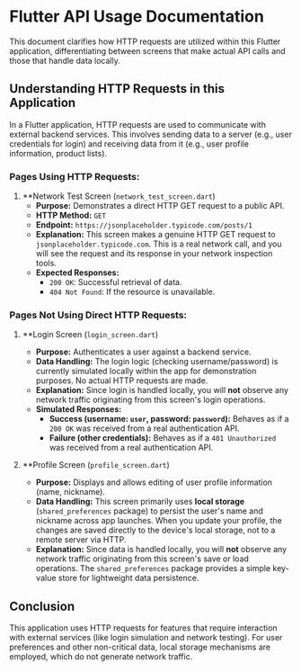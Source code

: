 # Flutter API Usage Documentation

This document clarifies how HTTP requests are utilized within this Flutter application, differentiating between screens that make actual API calls and those that handle data locally.

## Understanding HTTP Requests in this Application

In a Flutter application, HTTP requests are used to communicate with external backend services. This involves sending data to a server (e.g., user credentials for login) and receiving data from it (e.g., user profile information, product lists).

### Pages Using HTTP Requests:

1.  **Network Test Screen (`network_test_screen.dart`)
    *   **Purpose:** Demonstrates a direct HTTP GET request to a public API.
    *   **HTTP Method:** `GET`
    *   **Endpoint:** `https://jsonplaceholder.typicode.com/posts/1`
    *   **Explanation:** This screen makes a genuine HTTP GET request to `jsonplaceholder.typicode.com`. This is a real network call, and you will see the request and its response in your network inspection tools.
    *   **Expected Responses:**
        *   `200 OK`: Successful retrieval of data.
        *   `404 Not Found`: If the resource is unavailable.

### Pages Not Using Direct HTTP Requests:

1.  **Login Screen (`login_screen.dart`)
    *   **Purpose:** Authenticates a user against a backend service.
    *   **Data Handling:** The login logic (checking username/password) is currently simulated locally within the app for demonstration purposes. No actual HTTP requests are made.
    *   **Explanation:** Since login is handled locally, you will **not** observe any network traffic originating from this screen's login operations.
    *   **Simulated Responses:**
        *   **Success (username: `user`, password: `password`):** Behaves as if a `200 OK` was received from a real authentication API.
        *   **Failure (other credentials):** Behaves as if a `401 Unauthorized` was received from a real authentication API.

2.  **Profile Screen (`profile_screen.dart`)
    *   **Purpose:** Displays and allows editing of user profile information (name, nickname).
    *   **Data Handling:** This screen primarily uses **local storage** (`shared_preferences` package) to persist the user's name and nickname across app launches. When you update your profile, the changes are saved directly to the device's local storage, not to a remote server via HTTP.
    *   **Explanation:** Since data is handled locally, you will **not** observe any network traffic originating from this screen's save or load operations. The `shared_preferences` package provides a simple key-value store for lightweight data persistence.

## Conclusion

This application uses HTTP requests for features that require interaction with external services (like login simulation and network testing). For user preferences and other non-critical data, local storage mechanisms are employed, which do not generate network traffic.